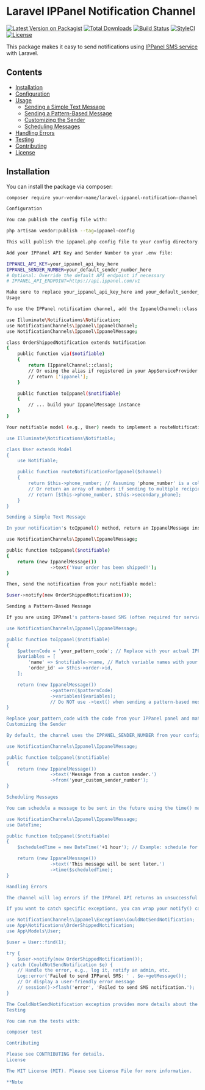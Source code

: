# Laravel IPPanel Notification Channel

[![Latest Version on Packagist](https://img.shields.io/packagist/v/your-vendor-name/laravel-ippanel-notification-channel.svg?style=flat-square)](https://packagist.org/packages/your-vendor-name/laravel-ippanel-notification-channel)
[![Total Downloads](https://img.shields.io/packagist/dl/your-vendor-name/laravel-ippanel-notification-channel.svg?style=flat-square)](https://packagist.org/packages/your-vendor-name/laravel-ippanel-notification-channel)
[![Build Status](https://img.shields.io/github/actions/workflow/status/your-vendor-name/laravel-ippanel-notification-channel/run-tests.yml?branch=main&style=flat-square)](https://github.com/your-vendor-name/laravel-ippanel-notification-channel/actions?query=workflow%3Arun-tests+branch%3Amain)
[![StyleCI](https://styleci.io/repos/YOUR_REPO_ID/shield?branch=main)](https://styleci.io/repos/YOUR_REPO_ID)
[![License](https://img.shields.io/github/license/your-vendor-name/laravel-ippanel-notification-channel.svg?style=flat-square)](https://github.com/your-vendor-name/laravel-ippanel-notification-channel/blob/main/LICENSE)

This package makes it easy to send notifications using [IPPanel SMS service](https://ippanel.com/) with Laravel.

## Contents

* [Installation](#installation)
* [Configuration](#configuration)
* [Usage](#usage)
    * [Sending a Simple Text Message](#sending-a-simple-text-message)
    * [Sending a Pattern-Based Message](#sending-a-pattern-based-message)
    * [Customizing the Sender](#customizing-the-sender)
    * [Scheduling Messages](#scheduling-messages)
* [Handling Errors](#handling-errors)
* [Testing](#testing)
* [Contributing](#contributing)
* [License](#license)

## Installation

You can install the package via composer:

```bash
composer require your-vendor-name/laravel-ippanel-notification-channel

Configuration

You can publish the config file with:

php artisan vendor:publish --tag=ippanel-config

This will publish the ippanel.php config file to your config directory.

Add your IPPanel API Key and Sender Number to your .env file:

IPPANEL_API_KEY=your_ippanel_api_key_here
IPPANEL_SENDER_NUMBER=your_default_sender_number_here
# Optional: Override the default API endpoint if necessary
# IPPANEL_API_ENDPOINT=https://api.ippanel.com/v1

Make sure to replace your_ippanel_api_key_here and your_default_sender_number_here with your actual IPPanel credentials.
Usage

To use the IPPanel notification channel, add the IppanelChannel::class to the via() method of your notification class.

use Illuminate\Notifications\Notification;
use NotificationChannels\Ippanel\IppanelChannel;
use NotificationChannels\Ippanel\IppanelMessage;

class OrderShippedNotification extends Notification
{
    public function via($notifiable)
    {
        return [IppanelChannel::class];
        // Or using the alias if registered in your AppServiceProvider:
        // return ['ippanel'];
    }

    public function toIppanel($notifiable)
    {
        // ... build your IppanelMessage instance
    }
}

Your notifiable model (e.g., User) needs to implement a routeNotificationForIppanel() method which should return the recipient's phone number(s).

use Illuminate\Notifications\Notifiable;

class User extends Model
{
    use Notifiable;

    public function routeNotificationForIppanel($channel)
    {
        return $this->phone_number; // Assuming 'phone_number' is a column in your users table
        // Or return an array of numbers if sending to multiple recipients:
        // return [$this->phone_number, $this->secondary_phone];
    }
}

Sending a Simple Text Message

In your notification's toIppanel() method, return an IppanelMessage instance with the message text:

use NotificationChannels\Ippanel\IppanelMessage;

public function toIppanel($notifiable)
{
    return (new IppanelMessage())
                ->text('Your order has been shipped!');
}

Then, send the notification from your notifiable model:

$user->notify(new OrderShippedNotification());

Sending a Pattern-Based Message

If you are using IPPanel's pattern-based SMS (often required for service messages), use the pattern() and variables() methods:

use NotificationChannels\Ippanel\IppanelMessage;

public function toIppanel($notifiable)
{
    $patternCode = 'your_pattern_code'; // Replace with your actual IPPanel pattern code
    $variables = [
        'name' => $notifiable->name, // Match variable names with your IPPanel pattern
        'order_id' => $this->order->id,
    ];

    return (new IppanelMessage())
                ->pattern($patternCode)
                ->variables($variables);
                // Do NOT use ->text() when sending a pattern-based message
}

Replace your_pattern_code with the code from your IPPanel panel and match the keys in the $variables array to the variable names defined in your pattern.
Customizing the Sender

By default, the channel uses the IPPANEL_SENDER_NUMBER from your config. You can override this for a specific message using the from() method on the IppanelMessage:

use NotificationChannels\Ippanel\IppanelMessage;

public function toIppanel($notifiable)
{
    return (new IppanelMessage())
                ->text('Message from a custom sender.')
                ->from('your_custom_sender_number');
}

Scheduling Messages

You can schedule a message to be sent in the future using the time() method. Pass a DateTimeInterface instance or a string in a format accepted by the IPPanel API (ISO 8601 is recommended):

use NotificationChannels\Ippanel\IppanelMessage;
use DateTime;

public function toIppanel($notifiable)
{
    $scheduledTime = new DateTime('+1 hour'); // Example: schedule for 1 hour from now

    return (new IppanelMessage())
                ->text('This message will be sent later.')
                ->time($scheduledTime);
}

Handling Errors

The channel will log errors if the IPPanel API returns an unsuccessful HTTP status code or a non-OK status in the response body.

If you want to catch specific exceptions, you can wrap your notify() call in a try...catch block and catch the NotificationChannels\Ippanel\Exceptions\CouldNotSendNotification exception:

use NotificationChannels\Ippanel\Exceptions\CouldNotSendNotification;
use App\Notifications\OrderShippedNotification;
use App\Models\User;

$user = User::find(1);

try {
    $user->notify(new OrderShippedNotification());
} catch (CouldNotSendNotification $e) {
    // Handle the error, e.g., log it, notify an admin, etc.
    Log::error('Failed to send IPPanel SMS: ' . $e->getMessage());
    // Or display a user-friendly error message
    // session()->flash('error', 'Failed to send SMS notification.');
}

The CouldNotSendNotification exception provides more details about the error from the IPPanel API response.
Testing

You can run the tests with:

composer test

Contributing

Please see CONTRIBUTING for details.
License

The MIT License (MIT). Please see License File for more information.

**Note